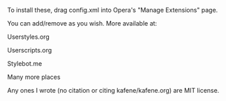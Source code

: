 To install these, drag config.xml into Opera's "Manage Extensions" page.

You can add/remove as you wish. More available at:

Userstyles.org

Userscripts.org

Stylebot.me

Many more places

Any ones I wrote (no citation or citing kafene/kafene.org) are MIT license.
